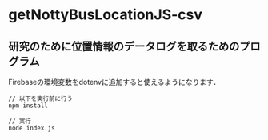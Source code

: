 ﻿# getNottyBusLocationJS-csv
 
研究のために位置情報のデータログを取るためのプログラム
---

Firebaseの環境変数をdotenvに追加すると使えるようになります．



```
// 以下を実行前に行う
npm install

// 実行
node index.js
```
